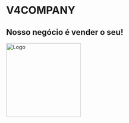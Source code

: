 # V4COMPANY
## Nosso negócio é vender o seu!

<p align="left">
  <img src="https://yt3.googleusercontent.com/lrpTjYkbaKCRpBXlYxss-W4I2uJng7txXLKss0LnNygYZ0WIOReMAGY5cdxWKb1monS5KmNw=s900-c-k-c0x00ffffff-no-rj" alt="Logo" width="200"/>
</p>
